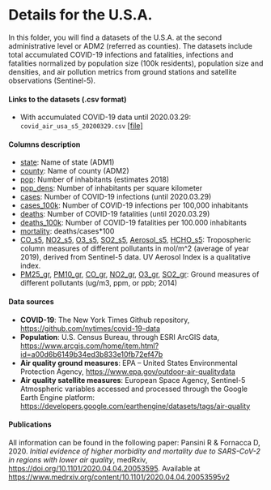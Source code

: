# Details for the U.S.A.
In this folder, you will find a datasets of the U.S.A. at the second administrative level or ADM2 (referred as counties).
The datasets include total accumulated COVID-19 infections and fatalities, infections and fatalities normalized by population size (100k residents), population size and densities, and air pollution metrics from ground stations and satellite observations (Sentinel-5).  
 
#### Links to the datasets (.csv format)
- With accumulated COVID-19 data until 2020.03.29: `covid_air_usa_s5_20200329.csv` [[file]](covid_air_usa_s5_20200329.csv)
    
#### Columns description
- <ins>state</ins>: Name of state (ADM1)
- <ins>county</ins>: Name of county (ADM2)
- <ins>pop</ins>: Number of inhabitants (estimates 2018)
- <ins>pop_dens</ins>: Number of inhabitants per square kilometer
- <ins>cases</ins>: Number of COVID-19 infections (until 2020.03.29)
- <ins>cases_100k</ins>: Number of COVID-19 infections per 100,000 inhabitants
- <ins>deaths</ins>: Number of COVID-19 fatalities (until 2020.03.29)
- <ins>deaths_100k</ins>: Number of COVID-19 fatalities per 100.000 inhabitants
- <ins>mortality</ins>: deaths/cases*100
- <ins>CO_s5</ins>, <ins>NO2_s5</ins>, <ins>O3_s5</ins>, <ins>SO2_s5</ins>, <ins>Aerosol_s5</ins>, <ins>HCHO_s5</ins>: Tropospheric column measures of different pollutants in mol/m^2 (average of year 2019), derived from Sentinel-5 data. UV Aerosol Index is a qualitative index.
- <ins>PM25_gr</ins>, <ins>PM10_gr</ins>, <ins>CO_gr</ins>, <ins>NO2_gr</ins>, <ins>O3_gr</ins>, <ins>SO2_gr</ins>: Ground measures of different pollutants (ug/m3, ppm, or ppb;  2014)

#### Data sources
- **COVID-19**: The New York Times Github repository, https://github.com/nytimes/covid-19-data
- **Population**: U.S. Census Bureau, through ESRI ArcGIS data, https://www.arcgis.com/home/item.html?id=a00d6b6149b34ed3b833e10fb72ef47b
- **Air quality ground measures**: EPA – United States Environmental Protection Agency, https://www.epa.gov/outdoor-air-qualitydata
- **Air quality satellite measures**: European Space Agency, Sentinel-5 Atmospheric variables accessed and processed through the Google Earth Engine platform: https://developers.google.com/earthengine/datasets/tags/air-quality

#### Publications
All information can be found in the following paper:
Pansini R & Fornacca D, 2020. _Initial evidence of higher morbidity and mortality due to SARS-CoV-2 in regions with lower air quality_, medRxiv, https://doi.org/10.1101/2020.04.04.20053595. Available at https://www.medrxiv.org/content/10.1101/2020.04.04.20053595v2


